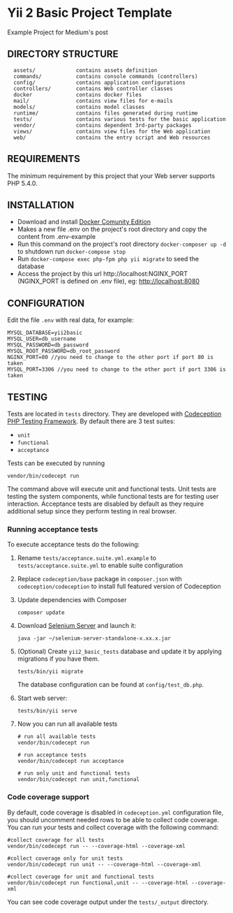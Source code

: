 Yii 2 Basic Project Template
============================

Example Project for Medium's post

DIRECTORY STRUCTURE
-------------------

      assets/             contains assets definition
      commands/           contains console commands (controllers)
      config/             contains application configurations
      controllers/        contains Web controller classes
      docker              contains docker files  
      mail/               contains view files for e-mails
      models/             contains model classes
      runtime/            contains files generated during runtime
      tests/              contains various tests for the basic application
      vendor/             contains dependent 3rd-party packages
      views/              contains view files for the Web application
      web/                contains the entry script and Web resources



REQUIREMENTS
------------

The minimum requirement by this project that your Web server supports PHP 5.4.0.


INSTALLATION
------------

* Download and install [Docker Comunity Edition](https://www.docker.com/get-docker)
* Makes a new file .env on the project's root directory and copy the content from .env-example
* Run this command on the project's root directory `docker-composer up -d` to shutdown run `docker-compose stop`
* Run `docker-compose exec php-fpm php yii migrate` to seed the database
* Access the project by this url http://localhost:NGINX_PORT (NGINX_PORT is defined on .env file), eg: [http://localhost:8080](http://localhost:8080)


CONFIGURATION
-------------

Edit the file `.env` with real data, for example:

```
MYSQL_DATABASE=yii2basic
MYSQL_USER=db_username
MYSQL_PASSWORD=db_password
MYSQL_ROOT_PASSWORD=db_root_password
NGINX_PORT=80 //you need to change to the other port if port 80 is taken
MYSQL_PORT=3306 //you need to change to the other port if port 3306 is taken
```


TESTING
-------

Tests are located in `tests` directory. They are developed with [Codeception PHP Testing Framework](http://codeception.com/).
By default there are 3 test suites:

- `unit`
- `functional`
- `acceptance`

Tests can be executed by running

```
vendor/bin/codecept run
``` 

The command above will execute unit and functional tests. Unit tests are testing the system components, while functional
tests are for testing user interaction. Acceptance tests are disabled by default as they require additional setup since
they perform testing in real browser. 


### Running  acceptance tests

To execute acceptance tests do the following:  

1. Rename `tests/acceptance.suite.yml.example` to `tests/acceptance.suite.yml` to enable suite configuration

2. Replace `codeception/base` package in `composer.json` with `codeception/codeception` to install full featured
   version of Codeception

3. Update dependencies with Composer 

    ```
    composer update  
    ```

4. Download [Selenium Server](http://www.seleniumhq.org/download/) and launch it:

    ```
    java -jar ~/selenium-server-standalone-x.xx.x.jar
    ``` 

5. (Optional) Create `yii2_basic_tests` database and update it by applying migrations if you have them.

   ```
   tests/bin/yii migrate
   ```

   The database configuration can be found at `config/test_db.php`.


6. Start web server:

    ```
    tests/bin/yii serve
    ```

7. Now you can run all available tests

   ```
   # run all available tests
   vendor/bin/codecept run

   # run acceptance tests
   vendor/bin/codecept run acceptance

   # run only unit and functional tests
   vendor/bin/codecept run unit,functional
   ```

### Code coverage support

By default, code coverage is disabled in `codeception.yml` configuration file, you should uncomment needed rows to be able
to collect code coverage. You can run your tests and collect coverage with the following command:

```
#collect coverage for all tests
vendor/bin/codecept run -- --coverage-html --coverage-xml

#collect coverage only for unit tests
vendor/bin/codecept run unit -- --coverage-html --coverage-xml

#collect coverage for unit and functional tests
vendor/bin/codecept run functional,unit -- --coverage-html --coverage-xml
```

You can see code coverage output under the `tests/_output` directory.
